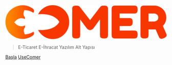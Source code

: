 <!-- _coverpage.md -->

<!-- background image -->

![logo](assets/logo.png)

<!-- background color -->
> E-Ticaret E-İhracat Yazılım Alt Yapısı




[Başla](localization.md)
[UseComer](https://www.usecomer.com)
